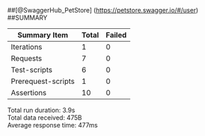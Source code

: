 ##[@SwaggerHub_PetStore] (https://petstore.swagger.io/#/user)
##SUMMARY

<table class="GeneratedTable">
  <thead>
    <tr>
      <th>Summary Item</th>
      <th>Total</th>
      <th>Failed</th>
    </tr>
  </thead>
  <tbody>
    <tr>
      <td>Iterations</td>
      <td>1</td>
      <td>0</td>
    </tr>
    <tr>
      <td>Requests</td>
      <td>7</td>
      <td>0</td>
    </tr>
    <tr>
      <td>Test-scripts</td>
      <td>6</td>
      <td>0</td>
    </tr>
    <tr>
      <td>Prerequest-scripts</td>
      <td>1</td>
      <td>0</td>
    </tr>
    <tr>
      <td>Assertions</td>
      <td>10</td>
      <td>0</td>
    </tr>
  </tbody>
</table>

 Total run duration: 3.9s <br>
 Total data received: 475B   <br>
 Average response time: 477ms
